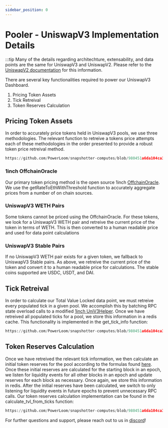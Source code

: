 ```yaml
---
sidebar_position: 0
---
```


# Pooler - UniswapV3 Implementation Details

:::tip
Many of the details regarding architechture, extensability, and data points are the same for UniswapV3 and UniswapV2. Please refer to the [UniswapV2 documentation](docs/use-cases/existing-implementations/uniswapv2-dashboard/index) for this information. 


There are several key functionalities required to power our UniswapV3 Dashboard. 
1. Pricing Token Assets
2. Tick Retreival
3. Token Reserves Calculation

## Pricing Token Assets

In order to accurately price tokens held in UniswapV3 pools, we use three methodologies. The relevant function to retreive a tokens price attempts each of these methodologies in the order presented to provide a robust token price retreival method. 

```python reference
https://github.com/PowerLoom/snapshotter-computes/blob/980451a6da104ca3f8bc3880df82bdad2ef37da1/utils/helpers.py#L266-L273
```

### 1inch OffchainOracle

Our primary token pricing method is the open source 1inch [OffchainOracle](https://github.com/1inch/spot-price-aggregator/blob/92ecd690dcd5b6c90fc413af2902d8c98bcfbabf/contracts/OffchainOracle.sol#L314-L316). We use the getRateToEthWithThreshold function to accurately aggregate prices from a number of on chain sources. 

### UniswapV3 WETH Pairs
Some tokens cannot be priced using the OffchainOracle. For these tokens, we look for a UniswapV3 WETH pair and retreive the current price of the token in terms of WETH. This is then converted to a human readable price and used for data point calculations

### UniswapV3 Stable Pairs
If no UniswapV3 WETH pair exists for a given token, we fallback to UniswapV3 Stable pairs. As above, we retreive the current price of the token and convert it to a human readable price for calculations. The stable coins supported are USDC, USDT, and DAI. 

## Tick Retreival

In order to calculate our Total Value Locked data point, we must retreive every populated tick in a given pool. We accomplish this by batching RPC state overload calls to a modified [1inch UniV3Helper](https://github.com/getjiggy/evm-helpers). Once we have retreived all populated ticks for a pool, we store this information in a redis cache. This functionality is implemented in the get_tick_info function:

```python reference
https://github.com/PowerLoom/snapshotter-computes/blob/980451a6da104ca3f8bc3880df82bdad2ef37da1/total_value_locked.py#L198-L206
```

## Token Reserves Calculation

Once we have retreived the relevant tick information, we then calculate an initial token reserves for the pool according to the formulas found [here](https://atiselsts.github.io/pdfs/uniswap-v3-liquidity-math.pdf). Once these initial reserves are calculated for the starting block in an epoch, we listen for liquidity events for all other blocks in an epoch and update reserves for each block as necessary. Once again, we store this information in redis. After the initial reserves have been calculated, we switch to only listening for liquidity events in future epochs to prevent unnecessary RPC calls. Our token reserves calculation implementation can be found in the calculate_tvl_from_ticks function: 

```python reference
https://github.com/PowerLoom/snapshotter-computes/blob/980451a6da104ca3f8bc3880df82bdad2ef37da1/total_value_locked.py#L46
```


For further questions and support, please reach out to us in [discord](https://powerloom.io/discord)!







